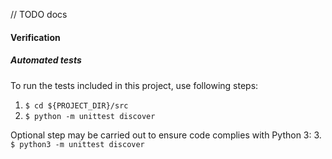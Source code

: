// TODO docs






#### Verification

##### Automated tests

To run the tests included in this project, use following steps:
1. `$ cd ${PROJECT_DIR}/src`
2. `$ python -m unittest discover`

Optional step may be carried out to ensure code complies with Python 3:
3. `$ python3 -m unittest discover`
